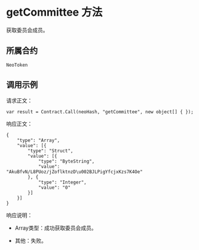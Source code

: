 # getCommittee 方法

获取委员会成员。

## 所属合约

	NeoToken

## 调用示例

请求正文：

```
var result = Contract.Call(neoHash, "getCommittee", new object[] { });
```

响应正文：

```
{
	"type": "Array",
	"value": [{
		"type": "Struct",
		"value": [{
			"type": "ByteString",
			"value": "AkuBfvN/L8PUoz/jZoflktnzD\u002BJLPigYfcjxKzs7K4Oe"
		}, {
			"type": "Integer",
			"value": "0"
		}]
	}]
}
```

响应说明：

- Array类型：成功获取委员会成员。

- 其他：失败。
